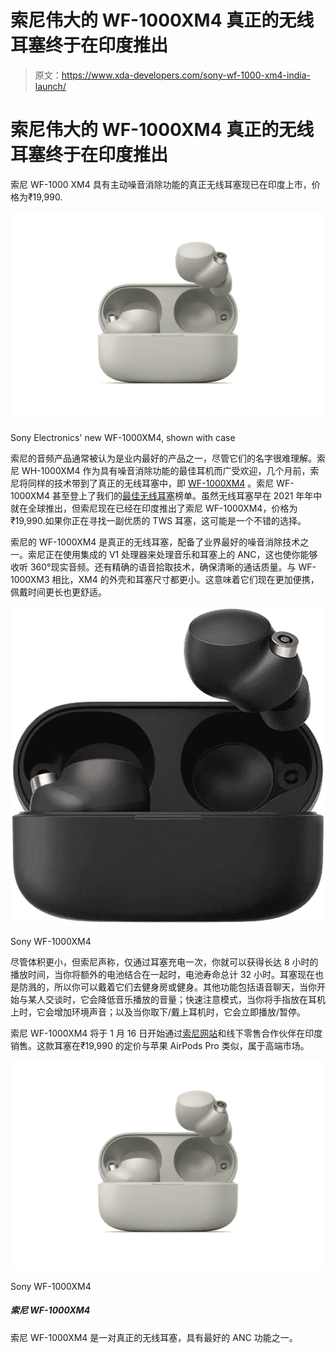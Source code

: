 # 索尼伟大的 WF-1000XM4 真正的无线耳塞终于在印度推出

> 原文：<https://www.xda-developers.com/sony-wf-1000-xm4-india-launch/>

# 索尼伟大的 WF-1000XM4 真正的无线耳塞终于在印度推出

索尼 WF-1000 XM4 具有主动噪音消除功能的真正无线耳塞现已在印度上市，价格为₹19,990.

 <picture>![Sony WF-1000XM4 wireless earbuds in beige](img/c1974b48d6686b9b61e110ae94b6e517.png)</picture> 

Sony Electronics' new WF-1000XM4, shown with case

索尼的音频产品通常被认为是业内最好的产品之一，尽管它们的名字很难理解。索尼 WH-1000XM4 作为具有噪音消除功能的最佳耳机而广受欢迎，几个月前，索尼将同样的技术带到了真正的无线耳塞中，即 [WF-1000XM4](https://www.xda-developers.com/sony-wf-1000xm4-wireless-earbuds/) 。索尼 WF-1000XM4 甚至登上了我们的[最佳无线耳塞](https://www.xda-developers.com/best-wireless-earbuds/)榜单。虽然无线耳塞早在 2021 年年中就在全球推出，但索尼现在已经在印度推出了索尼 WF-1000XM4，价格为₹19,990.如果你正在寻找一副优质的 TWS 耳塞，这可能是一个不错的选择。

索尼的 WF-1000XM4 是真正的无线耳塞，配备了业界最好的噪音消除技术之一。索尼正在使用集成的 V1 处理器来处理音乐和耳塞上的 ANC，这也使你能够收听 360°现实音频。还有精确的语音拾取技术，确保清晰的通话质量。与 WF-1000XM3 相比，XM4 的外壳和耳塞尺寸都更小。这意味着它们现在更加便携，佩戴时间更长也更舒适。

 <picture>![If you're not keen on either of those brands or designs, another fantastic choice for wireless earbuds are the Sony WF-1000XM4\. These have a fairly unique look, and they offer great audio quality and ANC support. They also have up to 24 hours of battery life with the case.](img/bfd3c7f27b6c83ea1b367e6254e1014d.png)</picture> 

Sony WF-1000XM4

尽管体积更小，但索尼声称，仅通过耳塞充电一次，你就可以获得长达 8 小时的播放时间，当你将额外的电池结合在一起时，电池寿命总计 32 小时。耳塞现在也是防溅的，所以你可以戴着它们去健身房或健身。其他功能包括语音聊天，当你开始与某人交谈时，它会降低音乐播放的音量；快速注意模式，当你将手指放在耳机上时，它会增加环境声音；以及当你取下/戴上耳机时，它会立即播放/暂停。

索尼 WF-1000XM4 将于 1 月 16 日开始通过[索尼网站](https://www.sony.co.in/electronics/truly-wireless/wf-1000xm4/buy)和线下零售合作伙伴在印度销售。这款耳塞在₹19,990 的定价与苹果 AirPods Pro 类似，属于高端市场。

 <picture>![Sony's audio expertise also extends to wireless earbuds, and the WF-1000XM4 are a fantastic option, especially if you're not committed to the Apple ecosystem. They offer great audio, great battery life, and they have very good ANC, too.](img/c1974b48d6686b9b61e110ae94b6e517.png)</picture> 

Sony WF-1000XM4

##### 索尼 WF-1000XM4

索尼 WF-1000XM4 是一对真正的无线耳塞，具有最好的 ANC 功能之一。